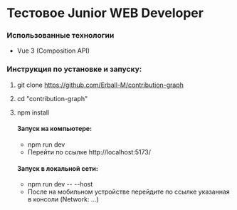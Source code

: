 # Тестовое Junior WEB Developer

### Использованные технологии
- Vue 3 (Composition API)

### Инструкция по установке и запуску:
1. git clone https://github.com/Erball-M/contribution-graph
2. cd "contribution-graph"
3. npm install
    #### Запуск на компьютере:
    - npm run dev
    - Перейти по ссылке http://localhost:5173/

    #### Запуск в локальной сети:
    - npm run dev -- --host
    - После на мобильном устройстве перейдите по ссылке указанная в консоли (Network: ...)